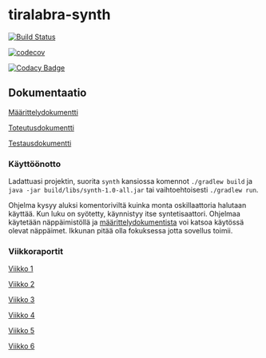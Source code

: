 # tiralabra-synth

[![Build Status](https://travis-ci.com/Reksa97/tiralabra-synth.svg?branch=master)](https://travis-ci.com/Reksa97/tiralabra-synth)

[![codecov](https://codecov.io/gh/Reksa97/tiralabra-synth/branch/master/graph/badge.svg)](https://codecov.io/gh/Reksa97/tiralabra-synth)

[![Codacy Badge](https://api.codacy.com/project/badge/Grade/ab3dcf3ccf2244c1a1be8baa74b1e4e9)](https://www.codacy.com/app/Reksa97/tiralabra-synth?utm_source=github.com&amp;utm_medium=referral&amp;utm_content=Reksa97/tiralabra-synth&amp;utm_campaign=Badge_Grade)

## Dokumentaatio

[Määrittelydokumentti](https://github.com/Reksa97/tiralabra-synth/blob/master/documentation/specifications.md)

[Toteutusdokumentti](https://github.com/Reksa97/tiralabra-synth/blob/master/documentation/implementation.md)

[Testausdokumentti](https://github.com/Reksa97/tiralabra-synth/blob/master/documentation/testing.md)

### Käyttöönotto

Ladattuasi projektin, suorita `synth` kansiossa komennot `./gradlew build` ja                                  
`java -jar build/libs/synth-1.0-all.jar` tai vaihtoehtoisesti `./gradlew run`.

Ohjelma kysyy aluksi komentoriviltä kuinka monta oskillaattoria halutaan käyttää. Kun luku on syötetty, käynnistyy itse syntetisaattori. Ohjelmaa käytetään näppäimistöllä ja [määrittelydokumentista](https://github.com/Reksa97/tiralabra-synth/blob/master/documentation/specifications.md) voi katsoa käytössä olevat näppäimet. Ikkunan pitää olla fokuksessa jotta sovellus toimii.

### Viikkoraportit

[Viikko 1](https://github.com/Reksa97/tiralabra-synth/blob/master/documentation/week1.md)

[Viikko 2](https://github.com/Reksa97/tiralabra-synth/blob/master/documentation/week2.md)

[Viikko 3](https://github.com/Reksa97/tiralabra-synth/blob/master/documentation/week3.md)

[Viikko 4](https://github.com/Reksa97/tiralabra-synth/blob/master/documentation/week4.md)

[Viikko 5](https://github.com/Reksa97/tiralabra-synth/blob/master/documentation/week5.md)

[Viikko 6](https://github.com/Reksa97/tiralabra-synth/blob/master/documentation/week6.md)
